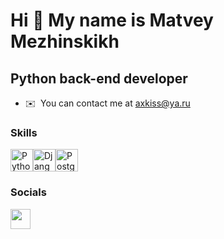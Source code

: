 Hi 👋 My name is Matvey Mezhinskikh
===================================
Python back-end developer
-------------------------
* ✉️  You can contact me at [axkiss@ya.ru](mailto:axkiss@ya.ru)

### Skills

<p align="left"><a href="https://www.python.org/" target="_blank" rel="noreferrer"><img
        src="https://raw.githubusercontent.com/danielcranney/readme-generator/main/public/icons/skills/python-colored.svg"
        width="36" height="36" alt="Python"/></a><a href="https://www.djangoproject.com/" target="_blank"
                                                        rel="noreferrer"><img
        src="https://raw.githubusercontent.com/danielcranney/readme-generator/main/public/icons/skills/django-colored.svg"
        width="36" height="36" alt="Django"/></a><a href="https://www.postgresql.org/" target="_blank" rel="noreferrer"><img
        src="https://raw.githubusercontent.com/danielcranney/readme-generator/main/public/icons/skills/postgresql-colored.svg"
        width="36" height="36" alt="PostgreSQL"/></a></p>

### Socials

<p align="left"><a href="https://t.me/axkiss" target="_blank" rel="noreferrer"><img
        src="https://upload.wikimedia.org/wikipedia/commons/8/82/Telegram_logo.svg"
        width="32" height="32"/></a></p>
